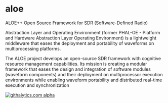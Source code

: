 aloe
====

ALOE++ Open Source Framework for SDR (Software-Defined Radio)

Abstraction Layer and Operating Environment (former PHAL-OE - Platform and Hardware Abstraction Layer Operating Environment) is a lightweight middleware that eases the deployment and portability of waveforms on multiprocessing platforms.

The ALOE project develops an open-source SDR framework with cognitive resource management capabilities. Its mission is creating a modular framework that eases the design and integration of software modules (waveform components) and their deployment on multiprocessor execution environments while enabling waveform portability and distributed real-time execution and synchronization





[![githalytics.com alpha](https://cruel-carlota.pagodabox.com/fbe47a2652453cdc1eb50219b38ab2f0 "githalytics.com")](http://githalytics.com/flexnets/aloe)
